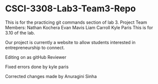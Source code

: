 # CSCI-3308-Lab3-Team3-Repo
This is for the practicing git commands section of lab 3.
Project Team Members: 
Nathan Kochera
Evan Mavis
Liam Carroll
Kyle Paris
This is for 3.10 of the lab.




Our project is currently a website to allow students interested in entrepreneurship to connect.

Editing on as gitHub Reviewer

Fixed errors done by kyle paris

Corrected changes made by Anuragini Sinha
